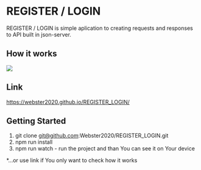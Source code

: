 # REGISTER / LOGIN

REGISTER / LOGIN is simple aplication to creating requests and responses to API built in json-server.

## How it works
![](REGISTER_LOGIN.gif)

## Link
https://webster2020.github.io/REGISTER_LOGIN/

## Getting Started
1. git clone git@github.com:Webster2020/REGISTER_LOGIN.git
2. npm run install
3. npm run watch - run the project and than You can see it on Your device

*...or use link if You only want to check how it works
